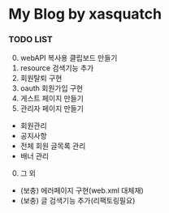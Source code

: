 # My Blog by xasquatch

### TODO LIST

0. webAPI 복사용 클립보드 만들기
0. resource 검색기능 추가
0. 회원탈퇴 구현
0. oauth 회원가입 구현
0. 게스트 페이지 만들기
0. 관리자 페이지 만들기
- 회원관리
- 공지사항
- 전체 회원 글목록 관리
- 배너 관리
0. 그 외
- (보충) 에러페이지 구현(web.xml 대체재)
- (보충) 글 검색기능 추가(리팩토링필요)